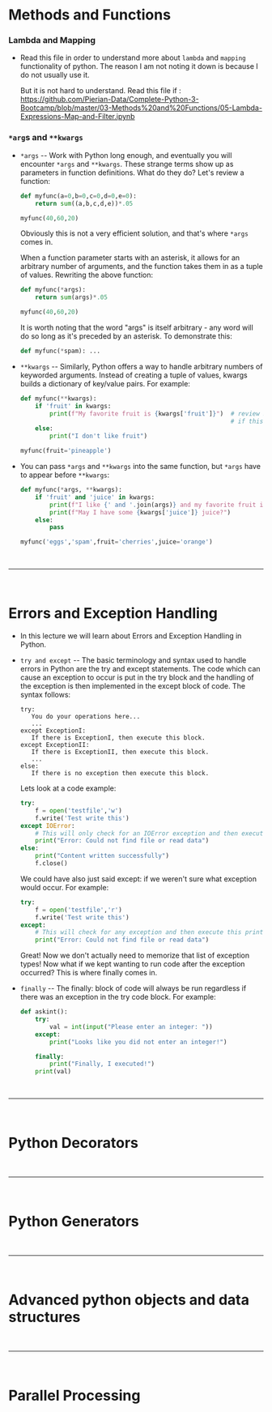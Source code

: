 # Methods and Functions

### Lambda and Mapping

- Read this file in order to understand more about `lambda` and `mapping` functionality of python. The reason I am not noting it down is because I do not usually use it. 

  But it is not hard to understand. Read this file if : https://github.com/Pierian-Data/Complete-Python-3-Bootcamp/blob/master/03-Methods%20and%20Functions/05-Lambda-Expressions-Map-and-Filter.ipynb
  
### `*arg`s and `**kwargs` 

- `*args` -- Work with Python long enough, and eventually you will encounter `*args` and `**kwargs`. These strange terms show up as parameters in function definitions. What do they do? Let's review a function:
  ```python
  def myfunc(a=0,b=0,c=0,d=0,e=0):
      return sum((a,b,c,d,e))*.05

  myfunc(40,60,20)
  ```
  Obviously this is not a very efficient solution, and that's where `*args` comes in.
  
  When a function parameter starts with an asterisk, it allows for an arbitrary number of arguments, and the function takes them in as a tuple of values. Rewriting the above function:
  ```python
  def myfunc(*args):
      return sum(args)*.05

  myfunc(40,60,20)
  ```
  It is worth noting that the word "args" is itself arbitrary - any word will do so long as it's preceded by an asterisk. To demonstrate this:
  ```python
  def myfunc(*spam): ...
  ```
  
- `**kwargs` -- Similarly, Python offers a way to handle arbitrary numbers of keyworded arguments. Instead of creating a tuple of values, kwargs builds a dictionary of key/value pairs. For example:
  ```python
  def myfunc(**kwargs):
      if 'fruit' in kwargs:
          print(f"My favorite fruit is {kwargs['fruit']}")  # review String Formatting and f-strings 
                                                            # if this syntax is unfamiliar
      else:
          print("I don't like fruit")

  myfunc(fruit='pineapple')
  ```
  
- You can pass `*args` and `**kwargs` into the same function, but `*args` have to appear before `**kwargs`:
  ```python
  def myfunc(*args, **kwargs):
      if 'fruit' and 'juice' in kwargs:
          print(f"I like {' and '.join(args)} and my favorite fruit is {kwargs['fruit']}")
          print(f"May I have some {kwargs['juice']} juice?")
      else:
          pass

  myfunc('eggs','spam',fruit='cherries',juice='orange')
  ```

<br>

---

<bR>

# Errors and Exception Handling

- In this lecture we will learn about Errors and Exception Handling in Python.

- `try and except` --  The basic terminology and syntax used to handle errors in Python are the try and except statements. The code which can cause an exception to occur is put in the try block and the handling of the exception is then implemented in the except block of code. The syntax follows:
  ```
  try:
     You do your operations here...
     ...
  except ExceptionI:
     If there is ExceptionI, then execute this block.
  except ExceptionII:
     If there is ExceptionII, then execute this block.
     ...
  else:
     If there is no exception then execute this block. 
  ```
  Lets look at a code example:
  ```python
  try:
      f = open('testfile','w')
      f.write('Test write this')
  except IOError:
      # This will only check for an IOError exception and then execute this print statement
      print("Error: Could not find file or read data")
  else:
      print("Content written successfully")
      f.close()
  ```
  We could have also just said except: if we weren't sure what exception would occur. For example:
  ```python
  try:
      f = open('testfile','r')
      f.write('Test write this')
  except:
      # This will check for any exception and then execute this print statement
      print("Error: Could not find file or read data")
  ```
  Great! Now we don't actually need to memorize that list of exception types! Now what if we kept wanting to run code after the exception occurred? This is where finally comes in.

- `finally` -- The finally: block of code will always be run regardless if there was an exception in the try code block. For example:
  ```python
  def askint():
      try:
          val = int(input("Please enter an integer: "))
      except:
          print("Looks like you did not enter an integer!")

      finally:
          print("Finally, I executed!")
      print(val)
  ```


<br>

---

<br>

# Python Decorators

<Br>

---

<br>

# Python Generators

<br>

---

<br>

# Advanced python objects and data structures

<br>

---

<br>

# Parallel Processing



